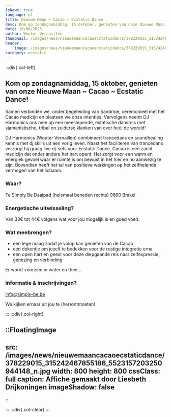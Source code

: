 ```yaml
---
isNews: true
language: nl
title: Nieuwe Maan ~ Cacao ~ Ecstatic Dance
desc: Kom op zondagnamiddag, 15 oktober, genieten van onze Nieuwe Maan ~ Cacao ~ Ecstatic Dance!
date: 10/06/2023
author: Wouter Vernaillen
thumbnail: /images/news/nieuwemaancacaoecstaticdance/378229015_315242467855186_5523157203250944148_n.jpg
header:
    image: /images/news/nieuwemaancacaoecstaticdance/378229015_315242467855186_5523157203250944148_n.jpg
category: ecstatic
---
```


:::div{.col-left}

## Kom op zondagnamiddag, 15 oktober, genieten van onze Nieuwe Maan ~ Cacao ~ Ecstatic Dance!

Samen verbinden we, onder begeleiding van Sandrine, ceremonieel met het Cacao medicijn en plaatsen we onze intenties.
Vervolgens neemt DJ Harmonics ons mee op een meeslepende, extatische dansreis met sjamanistische, tribal en zuiderse klanken van over heel de wereld!

DJ Harmonics (Wouter Vernaillen) combineert trancedans en soundhealing kennis met dj skills uit een vorig leven. Naast het faciliteren van trancedans verzorgt hij graag live dj-sets voor Ecstatic Dance.
Cacao is een zacht medicijn dat onder andere het hart opent. Het zorgt voor een warm en energiek gevoel waar er ruimte is om bewust in het hier en nu aanwezig te zijn. Bovendien heeft het tal van positieve werkingen op het zelfhelende vermogen van het lichaam.

### Waar?
Te Simply Be
Daalpad (helemaal beneden rechts)
9660 Brakel

### Energetische uitwisseling? 
Van 33€ tot 44€ volgens wat voor jou mogelijk is en goed voelt.

### Wat meebrengen?
- een lege maag zodat je volop kan genieten van de Cacao
- een dekentje om jezelf te bedekken voor de rustige integratie erna
- een open hart en geest voor deze diepgaande reis naar zelfexpressie, genezing en verbinding

Er wordt voorzien in water en thee…

### Informatie & inschrijvingen?
info@simply-be.be

We kijken ernaar uit jou te (her)ontmoeten!

:::
:::div{.col-right}

::FloatingImage
---
src: /images/news/nieuwemaancacaoecstaticdance/378229015_315242467855186_5523157203250944148_n.jpg
width: 800
height: 800
cssClass: full
caption: Affiche gemaakt door Liesbeth Drijkoningen
imageShadow: false
---
::

:::
:::div{.col-clear}
:::